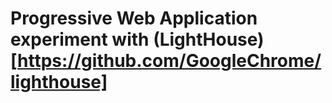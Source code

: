 # Progressive Web Application experiment with (LightHouse)[https://github.com/GoogleChrome/lighthouse] #